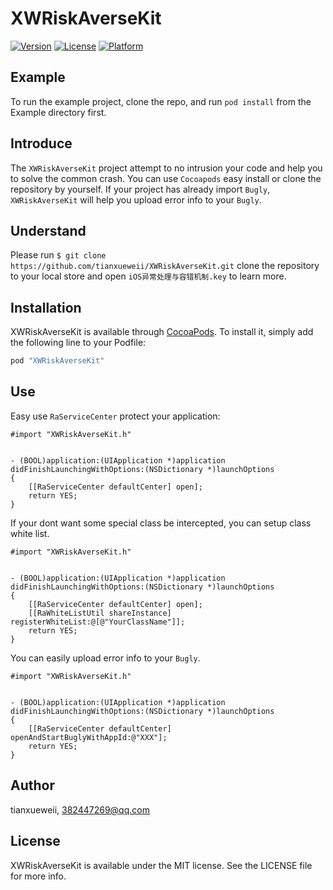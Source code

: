 # XWRiskAverseKit

[![Version](https://img.shields.io/cocoapods/v/XWRiskAverseKit.svg?style=flat)](http://cocoapods.org/pods/XWRiskAverseKit)
[![License](https://img.shields.io/cocoapods/l/XWRiskAverseKit.svg?style=flat)](http://cocoapods.org/pods/XWRiskAverseKit)
[![Platform](https://img.shields.io/cocoapods/p/XWRiskAverseKit.svg?style=flat)](http://cocoapods.org/pods/XWRiskAverseKit)

## Example

To run the example project, clone the repo, and run `pod install` from the Example directory first.

## Introduce

The `XWRiskAverseKit` project attempt to no intrusion your code and help you to solve the common crash. You can use `Cocoapods` easy install or clone the repository by yourself. If your project has already import `Bugly`, `XWRiskAverseKit` will help you upload error info to your `Bugly`.

## Understand

Please run `$ git clone https://github.com/tianxueweii/XWRiskAverseKit.git` clone the repository to your local store and open `iOS异常处理与容错机制.key` to learn more.

## Installation

XWRiskAverseKit is available through [CocoaPods](http://cocoapods.org). To install
it, simply add the following line to your Podfile:

```ruby
pod "XWRiskAverseKit"
```

## Use

Easy use `RaServiceCenter` protect your application:

```objc
#import "XWRiskAverseKit.h"


- (BOOL)application:(UIApplication *)application didFinishLaunchingWithOptions:(NSDictionary *)launchOptions 
{
    [[RaServiceCenter defaultCenter] open];
    return YES;
}
```

If your dont want some special class be intercepted, you can setup class white list. 

```objc
#import "XWRiskAverseKit.h"


- (BOOL)application:(UIApplication *)application didFinishLaunchingWithOptions:(NSDictionary *)launchOptions 
{
    [[RaServiceCenter defaultCenter] open];
    [[RaWhiteListUtil shareInstance] registerWhiteList:@[@"YourClassName"]];
    return YES;
}
```

You can easily upload error info to your `Bugly`.

```objc
#import "XWRiskAverseKit.h"


- (BOOL)application:(UIApplication *)application didFinishLaunchingWithOptions:(NSDictionary *)launchOptions 
{
    [[RaServiceCenter defaultCenter] openAndStartBuglyWithAppId:@"XXX"];
    return YES;
}
```

## Author

tianxueweii, 382447269@qq.com

## License

XWRiskAverseKit is available under the MIT license. See the LICENSE file for more info.
